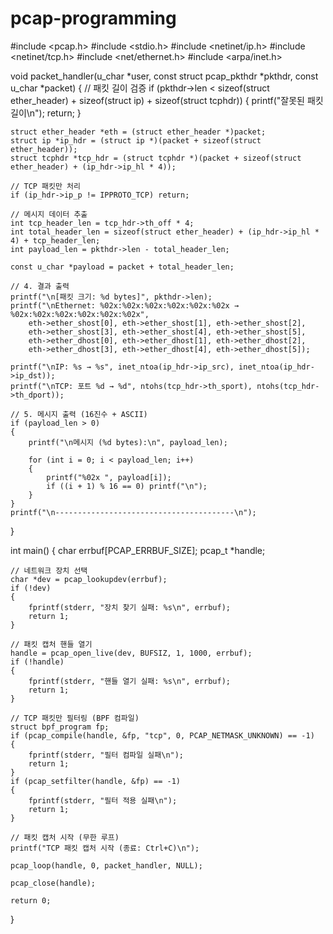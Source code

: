 # pcap-programming
#include <pcap.h>
#include <stdio.h>
#include <netinet/ip.h>
#include <netinet/tcp.h>
#include <net/ethernet.h>
#include <arpa/inet.h>

void packet_handler(u_char *user, const struct pcap_pkthdr *pkthdr, const u_char *packet) {
    // 패킷 길이 검증 
    if (pkthdr->len < sizeof(struct ether_header) + sizeof(struct ip) + sizeof(struct tcphdr)) 
    {
        printf("잘못된 패킷 길이\n");
        return;
    }

    struct ether_header *eth = (struct ether_header *)packet;
    struct ip *ip_hdr = (struct ip *)(packet + sizeof(struct ether_header));
    struct tcphdr *tcp_hdr = (struct tcphdr *)(packet + sizeof(struct ether_header) + (ip_hdr->ip_hl * 4));

    // TCP 패킷만 처리
    if (ip_hdr->ip_p != IPPROTO_TCP) return;

    // 메시지 데이터 추출
    int tcp_header_len = tcp_hdr->th_off * 4;
    int total_header_len = sizeof(struct ether_header) + (ip_hdr->ip_hl * 4) + tcp_header_len;
    int payload_len = pkthdr->len - total_header_len;

    const u_char *payload = packet + total_header_len;

    // 4. 결과 출력
    printf("\n[패킷 크기: %d bytes]", pkthdr->len);
    printf("\nEthernet: %02x:%02x:%02x:%02x:%02x:%02x → %02x:%02x:%02x:%02x:%02x:%02x",
        eth->ether_shost[0], eth->ether_shost[1], eth->ether_shost[2],
        eth->ether_shost[3], eth->ether_shost[4], eth->ether_shost[5],
        eth->ether_dhost[0], eth->ether_dhost[1], eth->ether_dhost[2],
        eth->ether_dhost[3], eth->ether_dhost[4], eth->ether_dhost[5]);

    printf("\nIP: %s → %s", inet_ntoa(ip_hdr->ip_src), inet_ntoa(ip_hdr->ip_dst));
    printf("\nTCP: 포트 %d → %d", ntohs(tcp_hdr->th_sport), ntohs(tcp_hdr->th_dport));

    // 5. 메시지 출력 (16진수 + ASCII)
    if (payload_len > 0) 
    {
        printf("\n메시지 (%d bytes):\n", payload_len);

        for (int i = 0; i < payload_len; i++) 
        {
            printf("%02x ", payload[i]);
            if ((i + 1) % 16 == 0) printf("\n");
        }
    }
    printf("\n----------------------------------------\n");
}

int main() {
    char errbuf[PCAP_ERRBUF_SIZE];
    pcap_t *handle;

    // 네트워크 장치 선택
    char *dev = pcap_lookupdev(errbuf);
    if (!dev) 
    {
        fprintf(stderr, "장치 찾기 실패: %s\n", errbuf);
        return 1;
    }

    // 패킷 캡처 핸들 열기
    handle = pcap_open_live(dev, BUFSIZ, 1, 1000, errbuf);
    if (!handle) 
    {
        fprintf(stderr, "핸들 열기 실패: %s\n", errbuf);
        return 1;
    }

    // TCP 패킷만 필터링 (BPF 컴파일)
    struct bpf_program fp;
    if (pcap_compile(handle, &fp, "tcp", 0, PCAP_NETMASK_UNKNOWN) == -1) 
    {
        fprintf(stderr, "필터 컴파일 실패\n");
        return 1;
    }
    if (pcap_setfilter(handle, &fp) == -1) 
    {
        fprintf(stderr, "필터 적용 실패\n");
        return 1;
    }

    // 패킷 캡처 시작 (무한 루프)
    printf("TCP 패킷 캡처 시작 (종료: Ctrl+C)\n");

    pcap_loop(handle, 0, packet_handler, NULL);

    pcap_close(handle);
    
    return 0;
}
